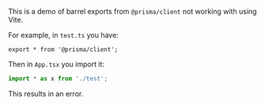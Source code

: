 This is a demo of barrel exports from `@prisma/client` not working with using Vite.

For example, in `test.ts` you have:

```
export * from '@prisma/client';
```

Then in `App.tsx` you import it:

```ts
import * as x from './test';
```

This results in an error.
